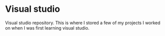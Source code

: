 # Visual studio
 Visual studio repository. This is where I stored a few of my projects I worked on when I was first learning visual studio.
